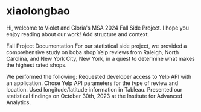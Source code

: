 # xiaolongbao
Hi, welcome to Violet and Gloria's MSA 2024 Fall Side Project. I hope you enjoy reading about our work!
Add structure and context. 

Fall Project Documentation
For our statistical side project, we provided a comprehensive study on boba shop Yelp reviews from Raleigh, North Carolina, and New York City, New York, in a quest to determine what makes the highest rated shops.

We performed the following: 
Requested developer access to Yelp API with an application.
Chose Yelp API parameters for the type of review and location.
Used longitude/latitude information in Tableau.
Presented our statistical findings on October 30th, 2023 at the Institute for Advanced Analytics.
